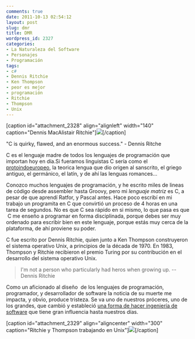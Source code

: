 ```yaml
---
comments: true
date: 2011-10-13 02:54:12
layout: post
slug: dmr
title: DMR
wordpress_id: 2327
categories:
- La Naturaleza del Software
- Personajes
- Programación
tags:
- c#
- Dennis Ritchie
- Ken Thompson
- peor es mejor
- programación
- Ritchie
- Thompson
- Unix
---
```


> 

[caption id="attachment_2328" align="alignleft" width="140" caption="Dennis MacAlistair Ritchie"][![](http://www.lnds.net/blog/wp-content/uploads/2011/10/1997_dennis_ritchie.jpg)](http://www.lnds.net/blog/wp-content/uploads/2011/10/1997_dennis_ritchie.jpg)[/caption]

"C is quirky, flawed, and an enormous success." - Dennis Ritche


C es el lenguaje madre de todos los lenguajes de programación que importan hoy en día.Si fueramos linguistas C sería como el [protoindoeuropeo](http://es.wikipedia.org/wiki/Idioma_protoindoeuropeo), la teorica lengua que dio origen al sanscrito, el griego antiguo, el germánico, el latín, y de ahí las lenguas romances...

Conozco muchos lenguajes de programación, y he escrito miles de lineas de código desde assembler hasta Groovy, pero mi _lenguaje matriz_ es C, a pesar de que aprendí Ratfor, y Pascal antes. Hace poco escribí en mi trabajo un programita en C que convirtió un proceso de 4 horas en una tarea de segundos. No es que C sea rápido en si mismo, lo que pasa es que  C me enseño a programar en forma disciplinada, porque debes ser muy ordenado para escribir bien en este lenguaje, porque estás muy cerca de la plataforma, de ahí proviene su poder.

C fue escrito por Dennis Ritchie, quien junto a Ken Thompson construyeron el sistema operativo Unix, a principios de la década de 1970. En 1983, Thompson y Ritchie recibieron el premio Turing por su contribución en el desarrollo del sistema operativo Unix.


> I'm not a person who particularly had heros when growing up. -- Dennis Ritchie


Como un aficionado al diseño  de los lenguajes de programación, programador, y desarrollador de software la noticia de su muerte me impacta, y obvio, produce tristeza. Se va uno de nuestros próceres, uno de los grandes, que cambió y estableció [una forma de hacer ingeniería de software](http://www.lnds.net/blog/2010/05/peor-es-mejor.html) que tiene gran influencia hasta nuestros días.

[caption id="attachment_2329" align="aligncenter" width="300" caption="Ritchie y Thompson trabajando en Unix"][![](http://www.lnds.net/blog/wp-content/uploads/2011/10/unix1-300x240.jpg)](http://www.lnds.net/blog/wp-content/uploads/2011/10/unix1.jpg)[/caption]
